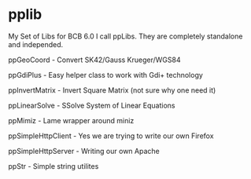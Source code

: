 # pplib
My Set of Libs for BCB 6.0 I call ppLibs. They are completely standalone and independed.

ppGeoCoord - Convert SK42/Gauss Krueger/WGS84

ppGdiPlus - Easy helper class to work with Gdi+ technology

ppInvertMatrix - Invert Square Matrix (not sure why one need it)

ppLinearSolve - SSolve System of Linear Equations

ppMimiz - Lame wrapper around miniz

ppSimpleHttpClient - Yes we are trying to write our own Firefox

ppSimpleHttpServer - Writing our own Apache

ppStr - Simple string utilites
